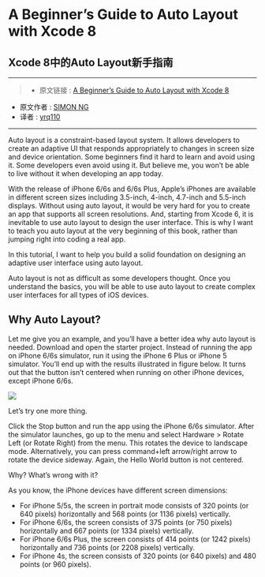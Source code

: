 # A Beginner’s Guide to Auto Layout with Xcode 8
## Xcode 8中的Auto Layout新手指南

***

>* 原文链接 : [A Beginner’s Guide to Auto Layout with Xcode 8](http://www.appcoda.com/auto-layout-guide/)
* 原文作者 : [SIMON NG](http://www.appcoda.com/author/admin/)
* 译者 : [yrq110](https://github.com/yrq110/)

***

Auto layout is a constraint-based layout system. It allows developers to create an adaptive UI that responds appropriately to changes in screen size and device orientation. Some beginners find it hard to learn and avoid using it. Some developers even avoid using it. But believe me, you won’t be able to live without it when developing an app today.

With the release of iPhone 6/6s and 6/6s Plus, Apple’s iPhones are available in different screen sizes including 3.5-inch, 4-inch, 4.7-inch and 5.5-inch displays. Without using auto layout, it would be very hard for you to create an app that supports all screen resolutions. And, starting from Xcode 6, it is inevitable to use auto layout to design the user interface. This is why I want to teach you auto layout at the very beginning of this book, rather than jumping right into coding a real app.

In this tutorial, I want to help you build a solid foundation on designing an adaptive user interface using auto layout.

Auto layout is not as difficult as some developers thought. Once you understand the basics, you will be able to use auto layout to create complex user interfaces for all types of iOS devices.

## Why Auto Layout?

Let me give you an example, and you’ll have a better idea why auto layout is needed. Download and open the starter project. Instead of running the app on iPhone 6/6s simulator, run it using the iPhone 6 Plus or iPhone 5 simulator. You’ll end up with the results illustrated in figure below. It turns out that the button isn’t centered when running on other iPhone devices, except iPhone 6/6s.

![](http://www.appcoda.com/learnswift/images/chapter-3/auto-layout-1.png?12321214124)

Let’s try one more thing.

Click the Stop button and run the app using the iPhone 6/6s simulator. After the simulator launches, go up to the menu and select Hardware > Rotate Left (or Rotate Right) from the menu. This rotates the device to landscape mode. Alternatively, you can press command+left arrow/right arrow to rotate the device sideway. Again, the Hello World button is not centered.

Why? What’s wrong with it?

As you know, the iPhone devices have different screen dimensions:

* For iPhone 5/5s, the screen in portrait mode consists of 320 points (or 640 pixels) horizontally and 568 points (or 1136 pixels) vertically.
* For iPhone 6/6s, the screen consists of 375 points (or 750 pixels) horizontally and 667 points (or 1334 pixels) vertically.
* For iPhone 6/6s Plus, the screen consists of 414 points (or 1242 pixels) horizontally and 736 points (or 2208 pixels) vertically.
* For iPhone 4s, the screen consists of 320 points (or 640 pixels) and 480 points (or 960 pixels).
